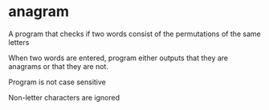 # anagram
A program that checks if two words consist of the permutations of the same letters

When two words are entered, program either outputs that they are anagrams or that they are not.

Program is not case sensitive

Non-letter characters are ignored
